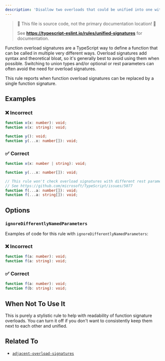 ```yaml
---
description: 'Disallow two overloads that could be unified into one with a union or an optional/rest parameter.'
---
```


> 🛑 This file is source code, not the primary documentation location! 🛑
>
> See **https://typescript-eslint.io/rules/unified-signatures** for documentation.

Function overload signatures are a TypeScript way to define a function that can be called in multiple very different ways.
Overload signatures add syntax and theoretical bloat, so it's generally best to avoid using them when possible.
Switching to union types and/or optional or rest parameters can often avoid the need for overload signatures.

This rule reports when function overload signatures can be replaced by a single function signature.

## Examples

<!--tabs-->

### ❌ Incorrect

```ts
function x(x: number): void;
function x(x: string): void;
```

```ts
function y(): void;
function y(...x: number[]): void;
```

### ✅ Correct

```ts
function x(x: number | string): void;
```

```ts
function y(...x: number[]): void;
```

```ts
// This rule won't check overload signatures with different rest parameter types.
// See https://github.com/microsoft/TypeScript/issues/5077
function f(...a: number[]): void;
function f(...a: string[]): void;
```

## Options

### `ignoreDifferentlyNamedParameters`

Examples of code for this rule with `ignoreDifferentlyNamedParameters`:

<!--tabs-->

### ❌ Incorrect

```ts
function f(a: number): void;
function f(a: string): void;
```

### ✅ Correct

```ts
function f(a: number): void;
function f(b: string): void;
```

## When Not To Use It

This is purely a stylistic rule to help with readability of function signature overloads.
You can turn it off if you don't want to consistently keep them next to each other and unified.

## Related To

- [`adjacent-overload-signatures`](./adjacent-overload-signatures.md)
